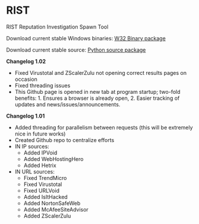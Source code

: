 # RIST
RIST Reputation Investigation Spawn Tool

Download current stable Windows binaries:
[W32 Binary package](https://github.com/SYANiDE-/RIST/blob/master/RIST_1.02.12312015.binary.w32.rar?raw=true)

Download current stable source:
[Python source package](https://github.com/SYANiDE-/RIST/blob/master/RIST_1.02.12312015.source.rar?raw=true)


**Changelog 1.02**
* Fixed Virustotal and ZScalerZulu not opening correct results pages on occasion
* Fixed threading issues
* This Github page is opened in new tab at program startup;  two-fold benefits:  1. Ensures a browser is already open, 2. Easier tracking of updates and news/issues/announcements.


**Changelog 1.01**
* Added threading for parallelism between requests  (this will be extremely nice in future works)
* Created Github repo to centralize efforts
* IN IP sources:
  * Added IPVoid
  * Added WebHostingHero
  * Added Hetrix
* IN URL sources:
  * Fixed TrendMicro
  * Fixed Virustotal
  * Fixed URLVoid
  * Added IsItHacked
  * Added NortonSafeWeb
  * Added McAfeeSiteAdvisor
  * Added ZScalerZulu
